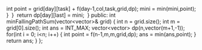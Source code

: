 int point = grid[day][task] + f(day-1,col,task,grid,dp);
mini = min(mini,point);
}
​
}
​
return dp[day][last] = mini;
​
}
public:
int minFallingPathSum(vector<vector<int>>& grid)
{
int n = grid.size();
int m = grid[0].size();
int ans = INT_MAX;
vector<vector<int>> dp(n,vector<int>(m+1,-1));
for(int i = 0; i<n; i++)
{
int point = f(n-1,m,m,grid,dp);
ans = min(ans,point);
}
return ans;
}
};